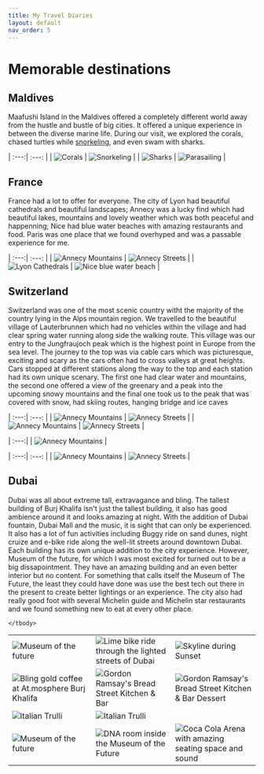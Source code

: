 ```yaml
---
title: My Travel Diaries
layout: default
nav_order: 5
---
```


# Memorable destinations


## Maldives

Maafushi Island in the Maldives offered a completely different world away from the hustle and bustle of big cities. It offered a unique experience in between the diverse marine life. During our visit, we explored the corals, chased turtles while [snorkeling](photos/snorkeling.mp4), and even swam with sharks.

| :---:| :---: |
| ![Corals](photos/corals.JPG) | ![Snorkeling](photos/turtles.JPG)  |
| ![Sharks](photos/sharks.png) | ![Parasailing](photos/parasailing2.png) | 


## France
France had a lot to offer for everyone. The city of Lyon had beautiful cathedrals and beautiful landscapes; Annecy was a lucky find which had beautiful lakes, mountains and lovely weather which was both peaceful and happenning; Nice had blue water beaches with amazing restaurants and food. Paris was one place that we found overhyped and was a passable experience for me.

| :---:| :---: |
| ![Annecy Mountains](photos/france/annecy_mountains.jpg) | ![Annecy Streets](photos/france/annecy_streets.jpg) |
| ![Lyon Cathedrals](photos/france/lyon_cathedrals.jpg) | ![Nice blue water beach](photos/france/nice_beach.jpg) | 


## Switzerland
Switzerland was one of the most scenic country witht the majority of the country lying in the Alps mountain region. We travelled to the beautiful village of Lauterbrunnen which had no vehicles within the village and had clear spring water running along side the walking route. This village was our entry to the Jungfraujoch peak which is the highest point in Europe from the sea level. The journey to the top was via cable cars which was picturesque, exciting and scary as the cars often had to cross valleys at great heights. Cars stopped at different stations along the way to the top and each station had its own unique scenary. The first one had clear water and mountains, the second one offered a view of the greenary and a peak into the upcoming snowy mountains and the final one took us to the peak that was covered with snow, had skiing routes, hanging bridge and ice caves

| :---:| :---: |
| ![Annecy Mountains](photos/switzerland/lauterbraunen.jpg) | ![Annecy Streets](photos/switzerland/cable_rides.jpg) |
| ![Annecy Mountains](photos/switzerland/level1.jpg) | ![Annecy Streets](photos/switzerland/level1_house.jpg) |

| :---:|
| ![Annecy Mountains](photos/switzerland/panaromic_top.jpg) |

| :---:| :---: |
| ![Annecy Mountains](photos/switzerland/mountain.jpg) | ![Annecy Streets](photos/switzerland/ice_cave.jpg) |



## Dubai
Dubai was all about extreme tall, extravagance and bling. The tallest building of Burj Khalifa isn't just the tallest building, it also has good ambience around it and looks amazing at night. With the addition of Dubai fountain, Dubai Mall and the music, it is sight that can only be experienced. It also has a lot of fun activities including Buggy ride on sand dunes, night cruize and e-bike ride along the well-lit streets around downtown Dubai. Each building has its own unique addition to the city experience. However, Museum of the future, for which I was most excited for turned out to be a big dissapointment. They have an amazing building and an even better interior but no content. For something that calls itself the Museum of The Future, the least they could have done was use the best tech out there in the present to create better lightings or an experience. The city also had really good foot with several Michelin guide and Michelin star restaurants and we found something new to eat at every other place. 
<table>
    <tbody>
        <tr>
            <td><img src="photos/dubai/fountain.png" alt="Museum of the future"></td>
            <td><img src="photos/dubai/lime.png" alt="Lime bike ride through the lighted streets of Dubai"></td>
            <td><img src="photos/dubai/sunset.jpg" alt="Skyline during Sunset"></td>
        </tr>
        <tr>
            <td><img src="photos/dubai/gold_coffee.jpg" alt="Bling gold coffee at At.mosphere Burj Khalifa"></td>
            <td colspan><img src="photos/dubai/ramsay.jpg" alt="Gordon Ramsay's Bread Street Kitchen & Bar"></td>
            <td colspan><img src="photos/dubai/food.jpg" alt="Gordon Ramsay's Bread Street Kitchen & Bar Dessert"></td>
        </tr>
        <tr>
            <td ><img src="photos/dubai/buggy.png" alt="Italian Trulli"></td>
            <td colspan=2><img src="photos/dubai/cruize.jpg" alt="Italian Trulli"></td>
        </tr>
        <tr>
            <td><img src="photos/dubai/mof.jpg" alt="Museum of the future"></td>
            <td colspan><img src="photos/dubai/mof_dna.jpg" alt="DNA room inside the Museum of the Future"></td>
            <td colspan><img src="photos/dubai/arena.jpg" alt="Coca Cola Arena with amazing seating space and sound"></td>
        </tr>

    </tbody>
</table>